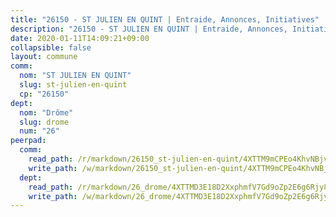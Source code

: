 ```yaml
---
title: "26150 - ST JULIEN EN QUINT | Entraide, Annonces, Initiatives"
description: "26150 - ST JULIEN EN QUINT | Entraide, Annonces, Initiatives"
date: 2020-01-11T14:09:21+09:00
collapsible: false
layout: commune
comm:
  nom: "ST JULIEN EN QUINT"
  slug: st-julien-en-quint
  cp: "26150"
dept:
  nom: "Drôme"
  slug: drome
  num: "26"
peerpad:
  comm:
    read_path: /r/markdown/26150_st-julien-en-quint/4XTTM9mCPEo4KhvNBjvaGv8htkYSGXJb58Uauex2ac2ozcuQX
    write_path: /w/markdown/26150_st-julien-en-quint/4XTTM9mCPEo4KhvNBjvaGv8htkYSGXJb58Uauex2ac2ozcuQX-K3TgTqnkJiyu3UnKPqxDY5hHnN6ZNbwQqkvocR88ddBhNFP1GRSr2ydZnQH34gjNru6AbeDuM1AqDcXNeYhSei3sL6uNS2zgjzNaCfeYywtwtcdKqKiBc5v16DSRZrUAwkJpeVcw
  dept:
    read_path: /r/markdown/26_drome/4XTTMD3E18D2XxphmfV7Gd9oZp2E6g6Rjy8yoyyuT4SyeeDZv
    write_path: /w/markdown/26_drome/4XTTMD3E18D2XxphmfV7Gd9oZp2E6g6Rjy8yoyyuT4SyeeDZv-K3TgUGX4nG6FnUgVjDeodHJBzD4Z7jTqAJwquijk1LCW8AWc9CAemuRZDQCZC8aha3sgQcHNRUHizJ1bQGiTeNjxAKKxoxsNxcJ7pjGzQ4icP1ftCA9sHED31LddZbCgpf6zkM4Q
---
```



